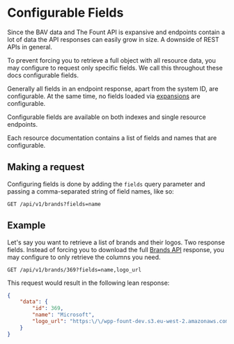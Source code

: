 # Configurable Fields

Since the BAV data and The Fount API is expansive and endpoints contain a lot of data the API responses can easily grow
in size. A downside of REST APIs in general.

To prevent forcing you to retrieve a full object with all resource data, you may configure to request only specific
fields. We call this throughout these docs configurable fields.

Generally all fields in an endpoint response, apart from the system ID, are configurable. At the same time, no fields
loaded via [expansions](./expansions.md) are configurable.

Configurable fields are available on both indexes and single resource endpoints.

Each resource documentation contains a list of fields and names that are configurable.

## Making a request

Configuring fields is done by adding the `fields` query parameter and passing a comma-separated string of field names,
like so:

```http request
GET /api/v1/brands?fields=name
```

## Example

Let's say you want to retrieve a list of brands and their logos. Two response fields. Instead of forcing you to download
the full [Brands API](./core-resources/brands.md) response, you may configure to only retrieve the columns you need.

```http request
GET /api/v1/brands/369?fields=name,logo_url
```

This request would result in the following lean response:

```json
{
    "data": {
        "id": 369,
        "name": "Microsoft",
        "logo_url": "https:\/\/wpp-fount-dev.s3.eu-west-2.amazonaws.com\/logos\/svg\/microsoft-logo-9-april-2020.svg"
    }
}
```
